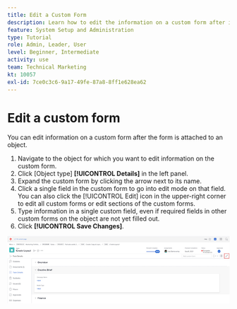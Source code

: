 ```yaml
---
title: Edit a Custom Form
description: Learn how to edit the information on a custom form after it's attaching to an object.
feature: System Setup and Administration
type: Tutorial
role: Admin, Leader, User
level: Beginner, Intermediate
activity: use
team: Technical Marketing
kt: 10057
exl-id: 7ce0c3c6-9a17-49fe-87a8-8ff1e628ea62
---
```

# Edit a custom form

<!---
21.4 updates have been made here
--->

You can edit information on a custom form after the form is attached to an object. 

1. Navigate to the object for which you want to edit information on the custom form. 
1. Click [Object type] **[!UICONTROL Details]** in the left panel. 
1. Expand the custom form by clicking the arrow next to its name. 
1. Click a single field in the custom form to go into edit mode on that field. You can also click the [!UICONTROL Edit] icon in the upper-right corner to edit all custom forms or edit sections of the custom forms. 
1. Type information in a single custom field, even if required fields in other custom forms on the object are not yet filled out. 
1. Click **[!UICONTROL Save Changes]**.

![Task Details window showing a custom form being edited](assets/custom-forms-edit-a-custom-form.jpg)
